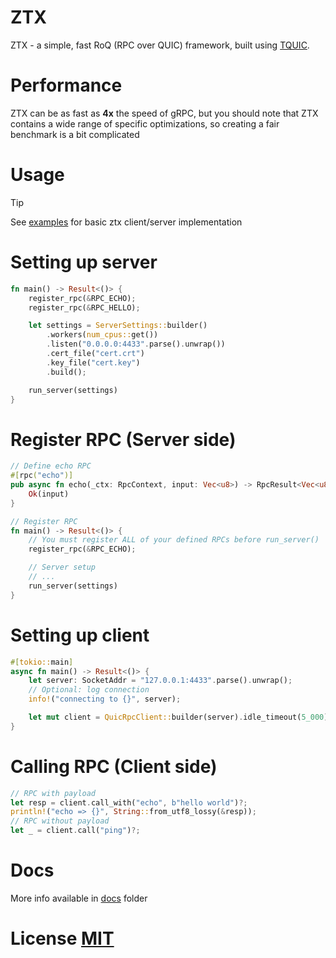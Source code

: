 # ZTX

ZTX - a simple, fast RoQ (RPC over QUIC) framework, built using [TQUIC](https://tquic.net/).

# Performance

ZTX can be as fast as **4x** the speed of gRPC, but you should note that ZTX contains
a wide range of specific optimizations, so creating a fair benchmark is a bit complicated

# Usage

> [!TIP]
> See [examples](https://github.com/Akzestia/ZTX-Examples) for basic ztx client/server implementation

# Setting up server

```rs
fn main() -> Result<()> {
    register_rpc(&RPC_ECHO);
    register_rpc(&RPC_HELLO);

    let settings = ServerSettings::builder()
        .workers(num_cpus::get())
        .listen("0.0.0.0:4433".parse().unwrap())
        .cert_file("cert.crt")
        .key_file("cert.key")
        .build();

    run_server(settings)
}

```

# Register RPC (Server side)

```rs
// Define echo RPC
#[rpc("echo")]
pub async fn echo(_ctx: RpcContext, input: Vec<u8>) -> RpcResult<Vec<u8>> {
    Ok(input)
}

// Register RPC
fn main() -> Result<()> {
    // You must register ALL of your defined RPCs before run_server()
    register_rpc(&RPC_ECHO);

    // Server setup
    // ...
    run_server(settings)
}

```

# Setting up client

```rs
#[tokio::main]
async fn main() -> Result<()> {
    let server: SocketAddr = "127.0.0.1:4433".parse().unwrap();
    // Optional: log connection
    info!("connecting to {}", server);

    let mut client = QuicRpcClient::builder(server).idle_timeout(5_000).build()?;
}
```

# Calling RPC (Client side)

```rs
// RPC with payload
let resp = client.call_with("echo", b"hello world")?;
println!("echo => {}", String::from_utf8_lossy(&resp));
// RPC without payload
let _ = client.call("ping")?;
```

# Docs

More info available in [docs](docs) folder

# License [MIT](LICENSE)
